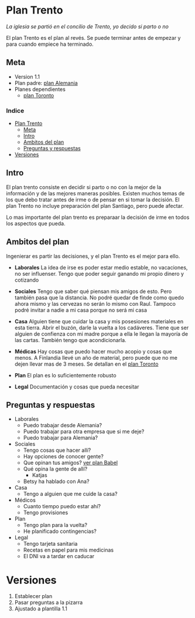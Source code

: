 # Plan Trento
_La iglesia se partió en el concilio de Trento, yo decido  si parto o no_

El plan Trento es el plan al revés. Se puede terminar antes de empezar y para cuando empiece ha terminado. 

## Meta
- Version 1.1
- Plan padre: [plan Alemania](Alemania.md)
- Planes dependientes
  - [plan Toronto](Toronto.md)

### Indice
- [Plan Trento](#plan-trento)
  - [Meta](#meta)
  - [Intro](#intro)
  - [Ambitos del plan](#ambitos-del-plan)
  - [Preguntas y respuestas](#preguntas-y-respuestas)
- [Versiones](#versiones)



## Intro
El plan trento consiste en decidir si parto o no con la mejor de la información y de las mejores maneras posibles. Existen muchos temas de los que debo tratar antes de irme o de pensar en si tomar la decisión. El plan Trento no incluye preparación del plan Santiago, pero puede afectar.

Lo mas importante del plan trento es preparaar la decisión de irme en todos los aspectos que pueda.

## Ambitos del plan
Ingenierar es partir las decisiones, y el plan Trento es el mejor para ello. 

- **Laborales**
La idea de irse es poder estar medio estable, no vacaciones, no ser influenser. Tengo que poder seguir ganando mi propio dinero y cotizando

- **Sociales**
Tengo que saber qué piensan mis amigos de esto. Pero también pasa que la distancia. No podré quedar de finde como quedo ahora mismo y las cervezas no serán lo mismo con Raul. Tampoco podré invitar a nadie a mi casa porque no será mi casa

- **Casa**
Alguien tiene que cuidar la casa y mis posesiones materiales en esta tierra. Abrir el buzón, darle la vuelta a los cadáveres. Tiene que ser alguien de confienza con mi madre porque a ella le llegan la mayoría de las cartas. También tengo que acondicionarla.

- **Médicas**
Hay cosas que puedo hacer mucho acopio y cosas que menos. A Finlandia llevé un año de material, pero puede que no me dejen llevar mas de 3 meses. Se detallan en el [plan Toronto](Toronto.md)

- **Plan**
El plan es lo suficientemente robusto

- **Legal**
Documentación y cosas que pueda necesitar

## Preguntas y respuestas
- Laborales
  - Puedo trabajar desde Alemania?
  - Puedo trabajar para otra empresa que si me deje?
  - Puedo trabajar para Alemania?
- Sociales
  - Tengo cosas que hacer allí? 
  - Hay opciones de conocer gente?
  - Que opinan tus amigos? [ver plan Babel](Babel.md)
  - Qué opina la gente de allí?
    - Katjas
  - Betsy ha hablado con Ana?
- Casa
  - Tengo a alguien que me cuide la casa?
- Médicos
  - Cuanto tiempo puedo estar ahí?
  - Tengo provisiones
- Plan
  - Tengo plan para la vuelta?
  - He planificado contingencias?
- Legal
  - Tengo tarjeta sanitaria
  - Recetas en papel para mis medicinas
  - El DNI va a tardar en caducar

# Versiones
1. Establecer plan
2. Pasar preguntas a la pizarra
3. Ajustado a plantilla 1.1